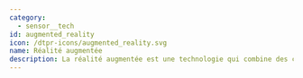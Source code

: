 ```yaml
---
category: 
  - sensor__tech
id: augmented_reality
icon: /dtpr-icons/augmented_reality.svg
name: Réalité augmentée
description: La réalité augmentée est une technologie qui combine des contenus physiques et numériques pour créer des expériences et des contenus interactifs. Cliquez [ici](https://fr.wikipedia.org/wiki/R%C3%A9alit%C3%A9_augment%C3%A9e) pour en savoir plus.
---
```

